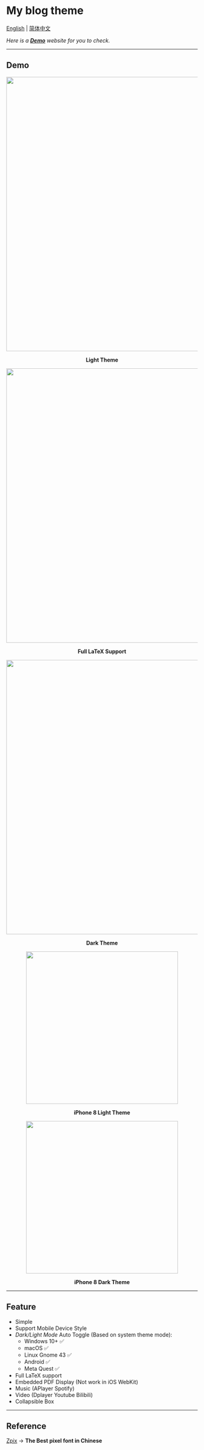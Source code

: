 # My blog theme

[English](https://github.com/AO2233/AO/blob/master/README.md) | [简体中文](https://github.com/AO2233/AO/blob/master/README.zh-CN.md)

*Here is a **[Demo](https://ao2233.github.io)** website for you to check.*

---

## Demo
<p align="center"><img width="720"  src="https://github.com/AO2233/archive/blob/main/img/AO/1.png"></p>
<p align="center"><strong>Light Theme</strong></p>
<p align="center"><img width="720"  src="https://github.com/AO2233/archive/blob/main/img/AO/2.png"></p>
<p align="center"><strong>Full LaTeX Support</strong></p>
<p align="center"><img width="720"  src="https://github.com/AO2233/archive/blob/main/img/AO/3.png"></p>
<p align="center"><strong>Dark Theme</strong></p>


<p align="center"><img src="https://github.com/AO2233/archive/blob/main/img/AO/5.jpeg" width=400 /></p>
<p align="center"><strong>iPhone 8 Light Theme</strong></p>

<p align="center"><img src="https://github.com/AO2233/archive/blob/main/img/AO/4.jpeg" width=400 /></p>
<p align="center"><strong>iPhone 8 Dark Theme</strong></p>

---

## Feature
- Simple
- Support Mobile Device Style 
- *Dark/Light Mode* Auto Toggle (Based on system theme mode):
  - Windows 10+ ✅  
  - macOS ✅  
  - Linux Gnome 43 ✅  
  - Android ✅  
  - Meta Quest ✅  
- Full LaTeX support
- Embedded PDF Display (Not work in iOS WebKit)
- Music (APlayer Spotify)
- Video (Dplayer Youtube Bilibili)
- Collapsible Box

---

## Reference 

[Zpix](https://github.com/SolidZORO/zpix-pixel-font) -> **The Best pixel font in Chinese**

